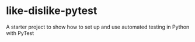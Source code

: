 # like-dislike-pytest
A starter project to show how to set up and use automated testing in Python with PyTest
